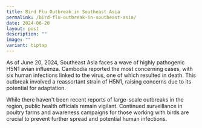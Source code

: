 ```yaml
---
title: Bird Flu Outbreak in Southeast Asia
permalink: /bird-flu-outbreak-in-southeast-asia/
date: 2024-06-20
layout: post
description: ""
image: ""
variant: tiptap
---
```

<p>As of June 20, 2024, Southeast Asia faces a wave of highly pathogenic
H5N1 avian influenza. Cambodia reported the most concerning cases, with
six human infections linked to the virus, one of which resulted in death.
This outbreak involved a reassortant strain of H5N1, raising concerns due
to its potential for adaptation.</p>
<p>While there haven't been recent reports of large-scale outbreaks in the
region, public health officials remain vigilant. Continued surveillance
in poultry farms and awareness campaigns for those working with birds are
crucial to prevent further spread and potential human infections.</p>